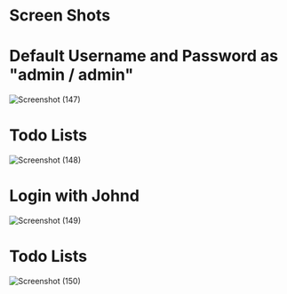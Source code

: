 # Screen Shots

# Default Username and Password as "admin / admin"
![Screenshot (147)](https://user-images.githubusercontent.com/82359435/116791353-53781000-aad7-11eb-9709-040b60be4f4a.png)

# Todo Lists
![Screenshot (148)](https://user-images.githubusercontent.com/82359435/116791395-9e922300-aad7-11eb-923e-0700caa71c01.png)

# Login with Johnd 
![Screenshot (149)](https://user-images.githubusercontent.com/82359435/116791414-caada400-aad7-11eb-835d-4761c11b548e.png)

# Todo Lists
![Screenshot (150)](https://user-images.githubusercontent.com/82359435/116791425-ed3fbd00-aad7-11eb-8a97-59cc84ed680f.png)


